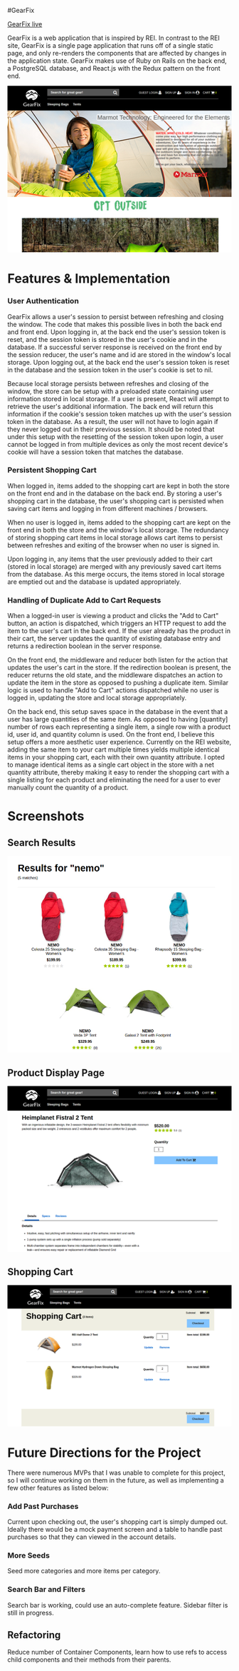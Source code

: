 #GearFix

[GearFix live][heroku]

[heroku]: www.gearfix.tech

GearFix is a web application that is inspired by REI. In contrast to the REI site, GearFix is a single page application that runs off of a single static page, and only re-renders the components that are affected by changes in the application state.  GearFix makes use of Ruby on Rails on the back end, a PostgreSQL database, and React.js with the Redux pattern on the front end.  

![homepage screenshot](docs/screenshots/gearfix-homepage.png)


# Features & Implementation

### User Authentication
GearFix allows a user's session to persist between refreshing and closing the window.  The code that makes this possible lives in both the back end and front end.  Upon logging in, at the back end the user's session token is reset, and the session token is stored in the user's cookie and in the database. If a successful server response is received on the front end by the session reducer, the user's name and id are stored in the window's local storage.  Upon logging out, at the back end the user's session token is reset in the database and the session token in the user's cookie is set to nil.

Because local storage persists between refreshes and closing of the window, the store can be setup with a preloaded state containing user information stored in local storage.  If a user is present, React will attempt to retrieve the user's additional information.  The back end will return this information if the cookie's session token matches up with the user's session token in the database.  As a result, the user will not have to login again if they never logged out in their previous session.  It should be noted that under this setup with the resetting of the session token upon login, a user cannot be logged in from multiple devices as only the most recent device's cookie will have a session token that matches the database.

### Persistent Shopping Cart

When logged in, items added to the shopping cart are kept in both the store on the front end and in the database on the back end.  By storing a user's shopping cart in the database, the user's shopping cart is persisted when saving cart items and logging in from different machines / browsers.  

When no user is logged in, items added to the shopping cart are kept on the front end in both the store and the window's local storage.  The redundancy of storing shopping cart items in local storage allows cart items to persist between refreshes and exiting of the browser when no user is signed in.  

Upon logging in, any items that the user previously added to their cart (stored in local storage) are merged with any previously saved cart items from the database.  As this merge occurs, the items stored in local storage are emptied out and the database is updated appropriately.

### Handling of Duplicate Add to Cart Requests

When a logged-in user is viewing a product and clicks the "Add to Cart" button, an action is dispatched, which triggers an HTTP request to add the item to the user's cart in the back end.  If the user already has the product in their cart,
the server updates the quantity of existing database entry and returns a redirection boolean in the server response.

On the front end, the middleware and reducer both listen for the action that updates the user's cart in the store. If the redirection boolean is present, the reducer returns the old state, and the middleware dispatches an action to update the item in the store as opposed to pushing a duplicate item. Similar logic is used to handle "Add to Cart" actions dispatched while no user is logged in, updating the store and local storage appropriately.

On the back end, this setup saves space in the database in the event that a user has large quantities of the same item.  As opposed to having [quantity] number of rows each representing a single item, a single row with a product id, user id, and quantity column is used.  On the front end, I believe this setup offers a more aesthetic user experience.  Currently on the REI website, adding the same item to your cart multiple times yields multiple identical items in your shopping cart, each with their own quantity attribute.  I opted to manage identical items as a single cart object in the store with a net quantity attribute, thereby making it easy to render the shopping cart with a single listing for each product and eliminating the need for a user to ever manually count the quantity of a product.

# Screenshots


## Search Results
![results screenshot](docs/screenshots/gearfix-results.png)


## Product Display Page
![product screenshot](docs/screenshots/gearfix-product.png)


## Shopping Cart
![cart screenshot](docs/screenshots/gearfix-shopping-cart.png)


# Future Directions for the Project

There were numerous MVPs that I was unable to complete for this project, so I will continue working on them in
the future, as well as implementing a few other features as listed below:

### Add Past Purchases

Current upon checking out, the user's shopping cart is simply dumped out. Ideally there would be a mock payment screen and a table to handle past purchases so that they can viewed in the account details.

### More Seeds

Seed more categories and more items per category.

### Search Bar and Filters

Search bar is working, could use an auto-complete feature.  Sidebar filter is still in progress.

## Refactoring
Reduce number of Container Components, learn how to use refs to access child components and their methods from their parents.
